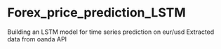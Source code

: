 # Forex_price_prediction_LSTM
Building an LSTM model for time series prediction on eur/usd
Extracted data from oanda API
